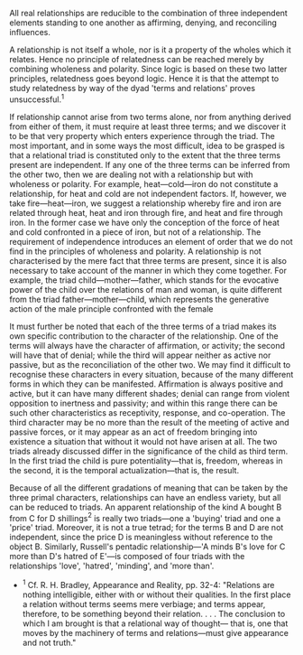 All real relationships are reducible to the combination of three independent elements standing to one another as affirming, denying, and reconciling influences.

A relationship is not itself a whole, nor is it a property of the wholes which it relates. Hence no principle of relatedness can be reached merely by combining wholeness and polarity. Since logic is based on these two latter principles, relatedness goes beyond logic. Hence it is that the attempt to study relatedness by way of the dyad 'terms and relations' proves unsuccessful.$^1$

If relationship cannot arise from two terms alone, nor from anything derived from either of them, it must require at least three terms; and we discover it to be that very property which enters experience through the triad. The most important, and in some ways the most difficult, idea to be grasped is that a relational triad is constituted only to the extent that the three terms present are independent. If any one of the three terms can be inferred from the other two, then we are dealing not with a relationship but with wholeness or polarity. For example, heat—cold—iron do not constitute a relationship, for heat and cold are not independent factors. If, however, we take fire—heat—iron, we suggest a relationship whereby fire and iron are related through heat, heat and iron through fire, and heat and fire through iron. In the former case we have only the conception of the force of heat and cold confronted in a piece of iron, but not of a relationship. The requirement of independence introduces an element of order that we do not find in the principles of wholeness and polarity. A relationship is not characterised by the mere fact that three terms are present, since it is also necessary to take account of the manner in which they come together. For example, the triad child—mother—father, which stands for the evocative power of the child over the relations of man and woman, is quite different from the triad father—mother—child, which represents the generative action of the male principle confronted with the female

It must further be noted that each of the three terms of a triad makes its own specific contribution to the character of the relationship. One of the terms will always have the character of affirmation, or activity; the second will have that of denial; while the third will appear neither as active nor passive, but as the reconciliation of the other two. We may find it difficult to recognise these characters in every situation, because of the many different forms in which they can be manifested. Affirmation is always positive and active, but it can have many different shades; denial can range from violent opposition to inertness and passivity; and within this range there can be such other characteristics as receptivity, response, and co-operation. The third character may be no more than the result of the meeting of active and passive forces, or it may appear as an act of freedom bringing into existence a situation that without it would not have arisen at all. The two triads already discussed differ in the significance of the child as third term. In the first triad the child is pure potentiality—that is, freedom, whereas in the second, it is the temporal actualization—that is, the result.

Because of all the different gradations of meaning that can be taken by the three primal characters, relationships can have an endless variety, but all can be reduced to triads. An apparent relationship of the kind A bought B from C for D shillings$^2$ is really two triads—one a 'buying' triad and one a 'price' triad. Moreover, it is not a true tetrad; for the terms B and D are not independent, since the price D is meaningless without reference to the object B. Similarly, Russell's pentadic relationship—'A minds B's love for C more than D's hatred of E'—is composed of four triads with the relationships 'love', 'hatred', 'minding', and 'more than'.

- $^1$ Cf. R. H. Bradley, Appearance and Reality, pp. 32-4: "Relations are nothing intelligible, either with or without their qualities. In the first place a relation without terms seems mere verbiage; and terms appear, therefore, to be something beyond their relation. . . . The conclusion to which I am brought is that a relational way of thought— that is, one that moves by the machinery of terms and relations—must give appearance and not truth."
